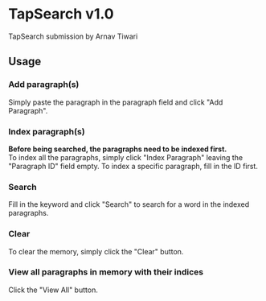 # TapSearch v1.0
TapSearch submission by Arnav Tiwari
## Usage
### Add paragraph(s)
Simply paste the paragraph in the paragraph field and click "Add Paragraph".
### Index paragraph(s)
**Before being searched, the paragraphs need to be indexed first.**   
To index all the paragraphs, simply click "Index Paragraph" leaving the "Paragraph ID" field empty.
To index a specific paragraph, fill in the ID first.
### Search
Fill in the keyword and click "Search" to search for a word in the indexed paragraphs.
### Clear
To clear the memory, simply click the "Clear" button.
### View all paragraphs in memory with their indices
Click the "View All" button.
